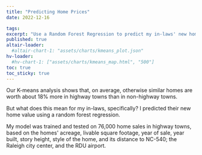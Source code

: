 ```yaml
---
title: "Predicting Home Prices"
date: 2022-12-16

tags: 
excerpt: "Use a Random Forest Regression to predict my in-laws' new home value, based on proximity to the highway and sales data from highway towns."
published: true
altair-loader:
  #altair-chart-1: "assets/charts/kmeans_plot.json"
hv-loader:
  #hv-chart-1: ["assets/charts/kmeans_map.html", "500"]
toc: true
toc_sticky: true
---
```


Our K-means analysis shows that, on average, otherwise similar homes are worth about 18% more in highway towns than in non-highway towns.

But what does this mean for my in-laws, specifically? I predicted their new home value using a random forest regression.

My model was trained and tested on 76,000 home sales in highway towns, based on the homes' acreage, livable square footage, year of sale, year built, story height, style of the home, and its distance to NC-540; the Raleigh city center, and the RDU airport.
